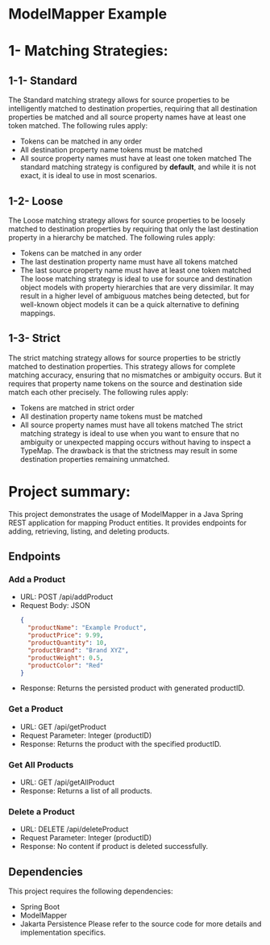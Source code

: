 # ModelMapper Example

# 1- Matching Strategies:

## 1-1- Standard
The Standard matching strategy allows for source properties to be intelligently matched to destination properties, requiring that all destination properties be matched and all source property names have at least one token matched. The following rules apply:
* Tokens can be matched in any order
* All destination property name tokens must be matched
* All source property names must have at least one token matched
The standard matching strategy is configured by **default**, and while it is not exact, it is ideal to use in most scenarios.

## 1-2- Loose
The Loose matching strategy allows for source properties to be loosely matched to destination properties by requiring that only the last destination property in a hierarchy be matched. The following rules apply:
* Tokens can be matched in any order
* The last destination property name must have all tokens matched
* The last source property name must have at least one token matched
The loose matching strategy is ideal to use for source and destination object models with property hierarchies that are very dissimilar. It may result in a higher level of ambiguous matches being detected, but for well-known object models it can be a quick alternative to defining mappings.

## 1-3- Strict
The strict matching strategy allows for source properties to be strictly matched to destination properties. This strategy allows for complete matching accuracy, ensuring that no mismatches or ambiguity occurs. But it requires that property name tokens on the source and destination side match each other precisely. The following rules apply:
* Tokens are matched in strict order
* All destination property name tokens must be matched
* All source property names must have all tokens matched
The strict matching strategy is ideal to use when you want to ensure that no ambiguity or unexpected mapping occurs without having to inspect a TypeMap. The drawback is that the strictness may result in some destination properties remaining unmatched.


# Project summary:
This project demonstrates the usage of ModelMapper in a Java Spring REST application for mapping Product entities. It provides endpoints for adding, retrieving, listing, and deleting products.

## Endpoints

### Add a Product
- URL: POST /api/addProduct
- Request Body: JSON
  ```json
  {
    "productName": "Example Product",
    "productPrice": 9.99,
    "productQuantity": 10,
    "productBrand": "Brand XYZ",
    "productWeight": 0.5,
    "productColor": "Red"
  }
- Response: Returns the persisted product with generated productID.

### Get a Product
- URL: GET /api/getProduct
- Request Parameter: Integer (productID)
- Response: Returns the product with the specified productID.

### Get All Products
- URL: GET /api/getAllProduct
- Response: Returns a list of all products.

### Delete a Product
- URL: DELETE /api/deleteProduct
- Request Parameter: Integer (productID)
- Response: No content if product is deleted successfully.

## Dependencies
This project requires the following dependencies:
* Spring Boot
* ModelMapper
* Jakarta Persistence
Please refer to the source code for more details and implementation specifics.



